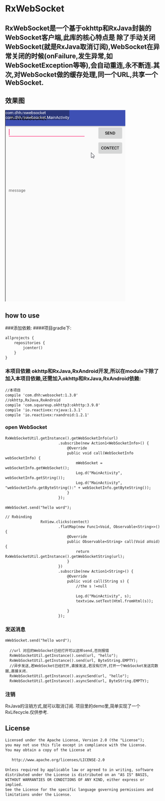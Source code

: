 # RxWebSocket #
## RxWebSocket是一个基于okhttp和RxJava封装的WebSocket客户端,此库的核心特点是  除了手动关闭WebSocket(就是RxJava取消订阅),WebSocket在异常关闭的时候(onFailure,发生异常,如WebSocketException等等),会自动重连,永不断连.其次,对WebSocket做的缓存处理,同一个URL,共享一个WebSocket.
## 效果图 ##
![](image/WebSocket.gif)

## how to use ##
###添加依赖:
####项目gradle下:
```
allprojects {
    repositories {
        jcenter()
    }
}
```

### 本项目依赖 okhttp和RxJava,RxAndroid开发,所以在module下除了加入本项目依赖,还需加入okhttp和RxJava,RxAndroid依赖:
```
//本项目
compile 'com.dhh:websocket:1.3.0'
//okhttp,RxJava,RxAndroid
compile 'com.squareup.okhttp3:okhttp:3.9.0'
compile 'io.reactivex:rxjava:1.3.1'
compile 'io.reactivex:rxandroid:1.2.1'
```
### open WebSocket

```
RxWebSocketUtil.getInstance().getWebSocketInfo(url)
                        .subscribe(new Action1<WebSocketInfo>() {
                            @Override
                            public void call(WebSocketInfo webSocketInfo) {
                                mWebSocket = webSocketInfo.getWebSocket();
                                Log.d("MainActivity", webSocketInfo.getString());
                                Log.d("MainActivity", "webSocketInfo.getByteString():" + webSocketInfo.getByteString());
                            }
                        });

mWebSocket.send("hello word");
```
```  
// Rxbinding
                RxView.clicks(centect)
                        .flatMap(new Func1<Void, Observable<String>>() {
                            @Override
                            public Observable<String> call(Void aVoid) {
                                return RxWebSocketUtil.getInstance().getWebSocketString(url);
                            }
                        })
                        .subscribe(new Action1<String>() {
                            @Override
                            public void call(String s) {
                                //the s !=null

                                Log.d("MainActivity", s);
                                textview.setText(Html.fromHtml(s));

                            }
                        });
```
### 发送消息 ###
```
mWebSocket.send("hello word");

  //url 对应的WebSocket已经打开可以这样send,否则报错
  RxWebSocketUtil.getInstance().send(url, "hello");
  RxWebSocketUtil.getInstance().send(url, ByteString.EMPTY);
  //异步发送,若WebSocket已经打开,直接发送,若没有打开,打开一个WebSocket发送完数据,直接关闭.
  RxWebSocketUtil.getInstance().asyncSend(url, "hello");
  RxWebSocketUtil.getInstance().asyncSend(url, ByteString.EMPTY);
```
### 注销 ###
 RxJava的注销方式,就可以取消订阅. 项目里的demo里,简单实现了一个RxLifecycle.仅供参考.

License
-------

    Licensed under the Apache License, Version 2.0 (the "License");
    you may not use this file except in compliance with the License.
    You may obtain a copy of the License at

       http://www.apache.org/licenses/LICENSE-2.0

    Unless required by applicable law or agreed to in writing, software
    distributed under the License is distributed on an "AS IS" BASIS,
    WITHOUT WARRANTIES OR CONDITIONS OF ANY KIND, either express or implied.
    See the License for the specific language governing permissions and
    limitations under the License.
